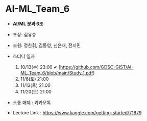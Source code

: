 # AI-ML_Team_6

* __AI/ML 분과 6조__

* 조장: 김유승
* 조원: 정찬휘, 김동영, 신은재, 전지민

* 스터디 일자
  1. 10/13(수) 23:00 ✔ [https://github.com/GDSC-GIST/AI-ML_Team_6/blob/main/Study_1.pdf]
  2. 11/6(토) 21:00
  3. 11/13(토) 21:00
  4. 11/20(토) 21:00

* 소통 매체 : 카카오톡 

* Lecture Link : https://www.kaggle.com/getting-started/71679
